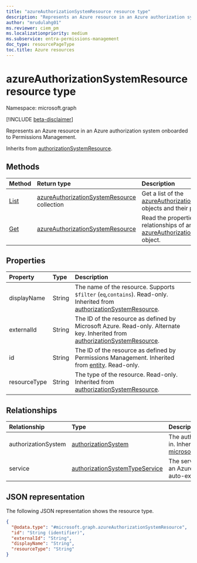 ```yaml
---
title: "azureAuthorizationSystemResource resource type"
description: "Represents an Azure resource in an Azure authorization system onboarded to Permissions Management."
author: "mrudulahg01"
ms.reviewer: ciem_pm
ms.localizationpriority: medium
ms.subservice: entra-permissions-management
doc_type: resourcePageType
toc.title: Azure resources
---
```


# azureAuthorizationSystemResource resource type

Namespace: microsoft.graph

[!INCLUDE [beta-disclaimer](../../includes/beta-disclaimer.md)]

Represents an Azure resource in an Azure authorization system onboarded to Permissions Management.

Inherits from [authorizationSystemResource](../resources/authorizationsystemresource.md).

## Methods
|Method|Return type|Description|
|:---|:---|:---|
|[List](../api/azureauthorizationsystem-list-resources.md)|[azureAuthorizationSystemResource](../resources/azureauthorizationsystemresource.md) collection|Get a list of the [azureAuthorizationSystemResource](../resources/azureauthorizationsystemresource.md) objects and their properties.|
|[Get](../api/azureauthorizationsystemresource-get.md)|[azureAuthorizationSystemResource](../resources/azureauthorizationsystemresource.md)|Read the properties and relationships of an [azureAuthorizationSystemResource](../resources/azureauthorizationsystemresource.md) object.|

## Properties
|Property|Type|Description|
|:---|:---|:---|
|displayName|String|The name of the resource. Supports `$filter` (`eq`,`contains`). Read-only. Inherited from [authorizationSystemResource](../resources/authorizationsystemresource.md).|
|externalId|String|The ID of the resource as defined by Microsoft Azure. Read-only. Alternate key. Inherited from [authorizationSystemResource](../resources/authorizationsystemresource.md).|
|id|String|The ID of the resource as defined by Permissions Management. Inherited from [entity](../resources/entity.md). Read-only.|
|resourceType|String|The type of the resource. Read-only. Inherited from [authorizationSystemResource](../resources/authorizationsystemresource.md).|

## Relationships
|Relationship|Type|Description|
|:---|:---|:---|
|authorizationSystem|[authorizationSystem](../resources/authorizationsystem.md)|The authorization system that the resource is in. Inherited from [microsoft.graph.authorizationSystemResource](../resources/authorizationsystemresource.md)|
|service|[authorizationSystemTypeService](../resources/authorizationsystemtypeservice.md)|The service associated with the resource in an Azure authorization system. This object is auto-expanded.|

## JSON representation
The following JSON representation shows the resource type.
<!-- {
  "blockType": "resource",
  "keyProperty": "id",
  "@odata.type": "microsoft.graph.azureAuthorizationSystemResource",
  "baseType": "microsoft.graph.authorizationSystemResource",
  "openType": false
}
-->
``` json
{
  "@odata.type": "#microsoft.graph.azureAuthorizationSystemResource",
  "id": "String (identifier)",
  "externalId": "String",
  "displayName": "String",
  "resourceType": "String"
}
```

